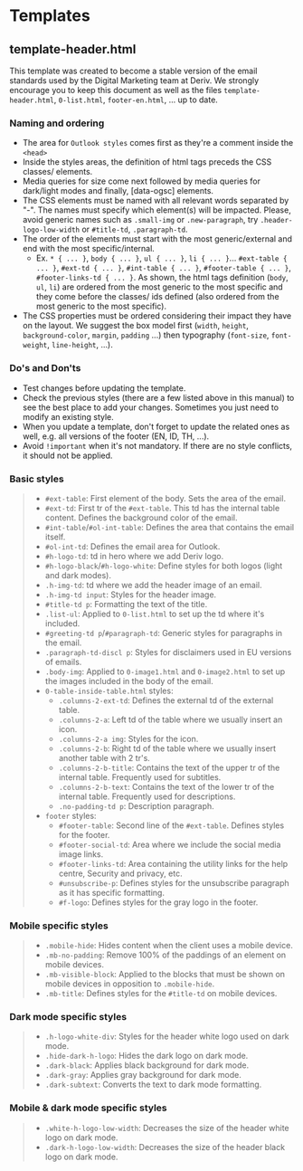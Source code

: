 # Templates
## template-header.html
This template was created to become a stable version of the email standards used by the Digital Marketing team at Deriv. We strongly encourage you to keep this document as well as the files `template-header.html`, `0-list.html`, `footer-en.html`, ... up to date.
### Naming and ordering
- The area for `Outlook styles` comes first as they're a comment inside the `<head>`
- Inside the styles areas, the definition of html tags preceds the CSS classes/ elements.
- Media queries for size come next followed by media queries for dark/light modes and finally, [data-ogsc] elements.
- The CSS elements must be named with all relevant words separated by "-". The names must specify which element(s) will be impacted. Please, avoid generic names such as `.small-img` or `.new-paragraph`, try `.header-logo-low-width` or `#title-td`, `.paragraph-td`.
- The order of the elements must start with the most generic/external and end with the most specific/internal.
  - Ex. `* { ... }`, `body { ... }`, `ul { ... }`, `li { ... }`... `#ext-table { ... }`, `#ext-td { ... }`, `#int-table { ... }`, `#footer-table { ... }`, `#footer-links-td { ... }`. As shown, the html tags definition (`body`, `ul`, `li`) are ordered from the most generic to the most specific and they come before the classes/ ids defined (also ordered from the most generic to the most specific).
- The CSS properties must be ordered considering their impact they have on the layout. We suggest the box model first (`width`, `height`, `background-color`, `margin`, `padding` ...) then typography (`font-size`, `font-weight`, `line-height`, ...).
### Do's and Don'ts
 - Test changes before updating the template.
 - Check the previous styles (there are a few listed above in this manual) to see the best place to add your changes. Sometimes you just need to modify an existing style.
 - When you update a template, don't forget to update the related ones as well, e.g. all versions of the footer (EN, ID, TH, ...).
 - Avoid `!important` when it's not mandatory. If there are no style conflicts, it should not be applied.
 ### Basic styles
> - `#ext-table`: First element of the body. Sets the area of the email.
> - `#ext-td`: First tr of the `#ext-table`. This td has the internal table content. Defines the background color of the email.
> - `#int-table`/`#ol-int-table`: Defines the area that contains the email itself.
> - `#ol-int-td`: Defines the email area for Outlook.
> - `#h-logo-td`: td in hero where we add Deriv logo.
> - `#h-logo-black`/`#h-logo-white`: Define styles for both logos (light and dark modes).
> - `.h-img-td`: td where we add the header image of an email.
> - `.h-img-td input`: Styles for the header image.
> - `#title-td p`: Formatting the text of the title.
> - `.list-ul`: Applied to `0-list.html` to set up the td where it's included.
> - `#greeting-td p`/`#paragraph-td`: Generic styles for paragraphs in the email.
> - `.paragraph-td-discl p`: Styles for disclaimers used in EU versions of emails.
> - `.body-img`: Applied to `0-image1.html` and `0-image2.html` to set up the images included in the body of the email.
> - `0-table-inside-table.html` styles:
>   - `.columns-2-ext-td`: Defines the external td of the external table.
>   - `.columns-2-a`: Left td of the table where we usually insert an icon.
>   - `.columns-2-a img`: Styles for the icon.
>   - `.columns-2-b`: Right td of the table where we usually insert another table with 2 tr's.
>   - `.columns-2-b-title`: Contains the text of the upper tr of the internal table. Frequently used for subtitles.
>   - `.columns-2-b-text`: Contains the text of the lower tr of the internal table. Frequently used for descriptions.
>   - `.no-padding-td p`: Description paragraph.
> - `footer` styles:
>   - `#footer-table`: Second line of the `#ext-table`. Defines styles for the footer.
>   - `#footer-social-td`: Area where we include the social media image links.
>   - `#footer-links-td`: Area containing the utility links for the help centre, Security and privacy, etc.
>   - `#unsubscribe-p`: Defines styles for the unsubscribe paragraph as it has specific formatting.
>   - `#f-logo`: Defines styles for the gray logo in the footer.
### Mobile specific styles
> - `.mobile-hide`: Hides content when the client uses a mobile device.
> - `.mb-no-padding`: Remove 100% of the paddings of an element on mobile devices.
> - `.mb-visible-block`: Applied to the blocks that must be shown on mobile devices in opposition to `.mobile-hide`.
> - `.mb-title`: Defines styles for the `#title-td` on mobile devices.
### Dark mode specific styles
> - `.h-logo-white-div`: Styles for the header white logo used on dark mode.
> - `.hide-dark-h-logo`: Hides the dark logo on dark mode.
> - `.dark-black`: Applies black background for dark mode.
> - `.dark-gray`: Applies gray background for dark mode.
> - `.dark-subtext`: Converts the text to dark mode formatting.
### Mobile & dark mode specific styles
> - `.white-h-logo-low-width`: Decreases the size of the header white logo on dark mode.
> - `.dark-h-logo-low-width`: Decreases the size of the header black logo on dark mode.
